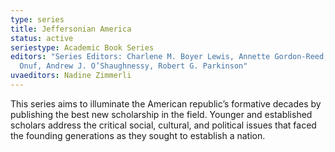 ```yaml
---
type: series
title: Jeffersonian America
status: active
seriestype: Academic Book Series
editors: "Series Editors: Charlene M. Boyer Lewis, Annette Gordon-Reed, Peter S.
  Onuf, Andrew J. O’Shaughnessy, Robert G. Parkinson"
uvaeditors: Nadine Zimmerli
---
```

This series aims to illuminate the American republic’s formative decades by publishing the best new scholarship in the field. Younger and established scholars address the critical social, cultural, and political issues that faced the founding generations as they sought to establish a nation.
